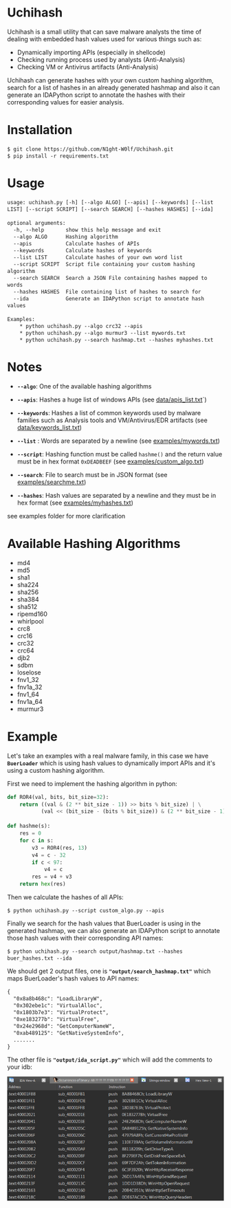 # Uchihash

Uchihash is a small utility that can save malware analysts the time of dealing with embedded hash values used for various things such as:

- Dynamically importing APIs (especially in shellcode)
- Checking running process used by analysts (Anti-Analysis)
- Checking VM or Antivirus artifacts (Anti-Analysis)

Uchihash can generate hashes with your own custom hashing algorithm, search for a list of hashes in an already generated hashmap and also it can generate an IDAPython script to annotate the hashes with their corresponding values for easier analysis.

# Installation

```
$ git clone https://github.com/N1ght-W0lf/Uchihash.git
$ pip install -r requirements.txt
```

# Usage

```
usage: uchihash.py [-h] [--algo ALGO] [--apis] [--keywords] [--list LIST] [--script SCRIPT] [--search SEARCH] [--hashes HASHES] [--ida]

optional arguments:
  -h, --help       show this help message and exit
  --algo ALGO      Hashing algorithm
  --apis           Calculate hashes of APIs
  --keywords       Calculate hashes of keywords
  --list LIST      Calculate hashes of your own word list
  --script SCRIPT  Script file containing your custom hashing algorithm
  --search SEARCH  Search a JSON File containing hashes mapped to words
  --hashes HASHES  File containing list of hashes to search for
  --ida            Generate an IDAPython script to annotate hash values

Examples:
    * python uchihash.py --algo crc32 --apis
    * python uchihash.py --algo murmur3 --list mywords.txt
    * python uchihash.py --search hashmap.txt --hashes myhashes.txt
```

# Notes

- **`--algo`**: One of the available hashing algorithms

- **`--apis`**: Hashes a huge list of windows APIs (see [data/apis_list.txt](https://github.com/N1ght-W0lf/Uchihash/blob/main/data/apis_list.txt)`)
- **`--keywords`**: Hashes a list of common keywords used by malware families such as Analysis tools and VM/Antivirus/EDR artifacts (see [data/keywords_list.txt](https://github.com/N1ght-W0lf/Uchihash/blob/main/data/keywords_list.txt))

- **`--list`** :  Words are separated by a newline (see [examples/mywords.txt](https://github.com/N1ght-W0lf/Uchihash/blob/main/examples/mywords.txt))
- **`--script`**: Hashing function must be called `hashme()` and the return value must be in hex format `0xDEADBEEF` (see [examples/custom_algo.txt](https://github.com/N1ght-W0lf/Uchihash/blob/main/examples/custom_algo.py))
- **`--search`**: File to search must be in JSON format (see [examples/searchme.txt](https://github.com/N1ght-W0lf/Uchihash/blob/main/examples/searchme.txt))
- **`--hashes`**: Hash values are separated by a newline and they must be in hex format (see [examples/myhashes.txt](https://github.com/N1ght-W0lf/Uchihash/blob/main/examples/myhashes.txt))

see examples folder for more clarification

# Available Hashing Algorithms

- md4
- md5
- sha1
- sha224
- sha256
- sha384
- sha512
- ripemd160
- whirlpool
- crc8
- crc16
- crc32
- crc64
- djb2
- sdbm
- loselose
- fnv1_32
- fnv1a_32
- fnv1_64
- fnv1a_64
- murmur3

# Example

Let's take an examples with a real malware family, in this case we have **`BuerLoader`** which is using hash values to dynamically import APIs and it's using a custom hashing algorithm.

First we need to implement the hashing algorithm in python:

```python
def ROR4(val, bits, bit_size=32):
    return ((val & (2 ** bit_size - 1)) >> bits % bit_size) | \
           (val << (bit_size - (bits % bit_size)) & (2 ** bit_size - 1))
    
def hashme(s):
    res = 0
    for c in s:
        v3 = ROR4(res, 13)
        v4 = c - 32
        if c < 97:
            v4 = c
        res = v4 + v3
    return hex(res)
```

Then we calculate the hashes of all APIs:

```
$ python uchihash.py --script custom_algo.py --apis
```

Finally we search for the hash values that BuerLoader is using in the generated hashmap, we can also generate an IDAPython script to annotate those hash values with their corresponding API names:

```
$ python uchihash.py --search output/hashmap.txt --hashes buer_hashes.txt --ida
```

We should get 2 output files, one is **`"output/search_hashmap.txt"`** which maps BuerLoader's hash values to API names:

```
{
  "0x8a8b468c": "LoadLibraryW",
  "0x302ebe1c": "VirtualAlloc",
  "0x1803b7e3": "VirtualProtect",
  "0xe183277b": "VirtualFree",
  "0x24e2968d": "GetComputerNameW",
  "0xab489125": "GetNativeSystemInfo",
  .......
}
```

The other file is **`"output/ida_script.py"`** which will add the comments to your idb:

<img src="screenshots/ida_result.png" />
